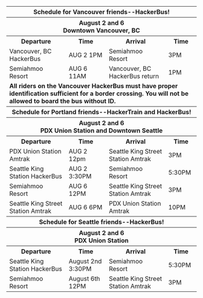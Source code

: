 <table class="table table-striped table-bordered table-condensed">
  <tr>
    <th colspan="4">Schedule for Vancouver friends--HackerBus!</th>
  </tr>
  <tr>
    <th colspan="4">August 2 and 6<br />Downtown Vancouver, BC</th>
  </tr>
  <tr>
    <th>Departure</th>
    <th>Time</th>
    <th>Arrival</th>
    <th>Time</th>
  </tr>
  <tr>
    <td>Vancouver, BC HackerBus</td>
    <td>AUG 2 1PM</td>
    <td>Semiahmoo Resort</td>
    <td>3PM</td>
  </tr>
  <tr>
    <td>Semiahmoo Resort</td>
    <td>AUG 6 11AM</td>
    <td>Vancouver, BC HackerBus return</td>
    <td>1PM</td>
  </tr>
  <tr class="bg-danger">
    <td colspan="4">
      <b>All riders on the Vancouver HackerBus must have proper identification sufficient for a border crossing. You will not be allowed to board the bus without ID.</b>
    </td>
  </tr>
  <tr>
    <th colspan="4">Schedule for Portland friends--HackerTrain and HackerBus!</th>
  </tr>
  <tr>
    <th colspan="4">August 2 and 6<br />PDX Union Station and Downtown Seattle</th>
  </tr>
  <tr>
    <th>Departure</th>
    <th>Time</th>
    <th>Arrival</th>
    <th>Time</th>
  </tr>
  <tr>
    <td>PDX Union Station Amtrak</td>
    <td>AUG 2 12pm</td>
    <td>Seattle King Street Station Amtrak</td>
    <td>3PM</td>
  </tr>
  <tr>
    <td>Seattle King Station HackerBus</td>
    <td>AUG 2 3:30PM</td>
    <td>Semiahmoo Resort</td>
    <td>5:30PM</td>
  </tr>
  <tr>
    <td>Semiahmoo Resort</td>
    <td>AUG 6 12PM</td>
    <td>Seattle King Street Station Amtrak</td>
    <td>3PM</td>
  </tr>
  <tr>
    <td>Seattle King Street Station Amtrak</td>
    <td>AUG 6 6PM</td>
    <td>PDX Union Station Amtrak</td>
    <td>10PM</td>
  </tr>
  <tr>
    <th colspan="4">Schedule for Seattle friends--HackerBus!</th>
  </tr>
  <tr>
    <th colspan="4">August 2 and 6<br />PDX Union Station</th>
  </tr>
  <tr>
    <th>Departure</th>
    <th>Time</th>
    <th>Arrival</th>
    <th>Time</th>
  </tr>
  <tr>
    <td>Seattle King Station HackerBus</td>
    <td>August 2nd 3:30PM</td>
    <td>Semiahmoo Resort</td>
    <td>5:30PM</td>
  </tr>
  <tr>
    <td>Semiahmoo Resort</td>
    <td>August 6th 12PM</td>
    <td>Seattle King Street Station Amtrak</td>
    <td>3PM</td>
  </tr>
</table>
